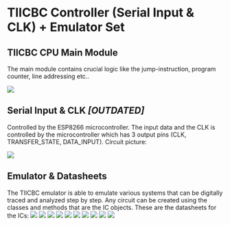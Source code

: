 # TIICBC Controller (Serial Input & CLK) + Emulator Set
## TIICBC CPU Main Module
The main module contains crucial logic like the jump-instruction, program counter, line addressing etc..

![](https://github.com/ortanaV2/TIICBC-Controller-Emulator/blob/main/IMG_20240723_190550167~2.jpg?raw=true)
## Serial Input & CLK *[OUTDATED]*
Controlled by the ESP8266 microcontroller. The input data and the CLK is controlled by the microcontroller which has 3 output pins (CLK, TRANSFER_STATE, DATA_INPUT). Circuit picture:

![](https://github.com/ortanaV2/TIICBC_Controller/blob/main/IMG_20240619_224204790~2.jpg?raw=true)
## Emulator & Datasheets
The TIICBC emulator is able to emulate various systems that can be digitally traced and analyzed step by step. Any circuit can be created using the classes and methods that are the IC objects. These are the datasheets for the ICs:
![](https://github.com/ortanaV2/TIICBC-Controller-Emulator/blob/main/Emulator%20Datasheets/CD4011BE.png?raw=true)
![](https://github.com/ortanaV2/TIICBC-Controller-Emulator/blob/main/Emulator%20Datasheets/CD40106BE.png?raw=true)
![](https://github.com/ortanaV2/TIICBC-Controller-Emulator/blob/main/Emulator%20Datasheets/CD4011BE.png?raw=true)
![](https://github.com/ortanaV2/TIICBC-Controller-Emulator/blob/main/Emulator%20Datasheets/CD4030BE.png?raw=true)
![](https://github.com/ortanaV2/TIICBC-Controller-Emulator/blob/main/Emulator%20Datasheets/CD4071BE.png?raw=true)
![](https://github.com/ortanaV2/TIICBC-Controller-Emulator/blob/main/Emulator%20Datasheets/CD4077BE.png?raw=true)
![](https://github.com/ortanaV2/TIICBC-Controller-Emulator/blob/main/Emulator%20Datasheets/CD4081BE.png?raw=true)
![](https://github.com/ortanaV2/TIICBC-Controller-Emulator/blob/main/Emulator%20Datasheets/CD74HCT151E.png?raw=true)
![](https://github.com/ortanaV2/TIICBC-Controller-Emulator/blob/main/Emulator%20Datasheets/CD74HCT238E.png?raw=true)
![](https://github.com/ortanaV2/TIICBC-Controller-Emulator/blob/main/Emulator%20Datasheets/SN74LS165AN.png?raw=true)
